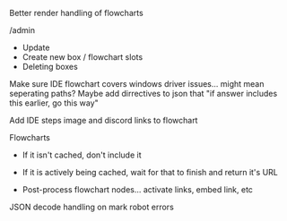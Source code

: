 Better render handling of flowcharts



/admin
- Update
- Create new box / flowchart slots
- Deleting boxes

Make sure IDE flowchart covers windows driver issues... might mean seperating paths? Maybe add dirrectives to json that "if answer includes this earlier, go this way"

Add IDE steps image and discord links to flowchart

Flowcharts
- If it isn't cached, don't include it 
- If it is actively being cached, wait for that to finish and return it's URL

- Post-process flowchart nodes... activate links, embed link, etc

JSON decode handling on mark robot errors
